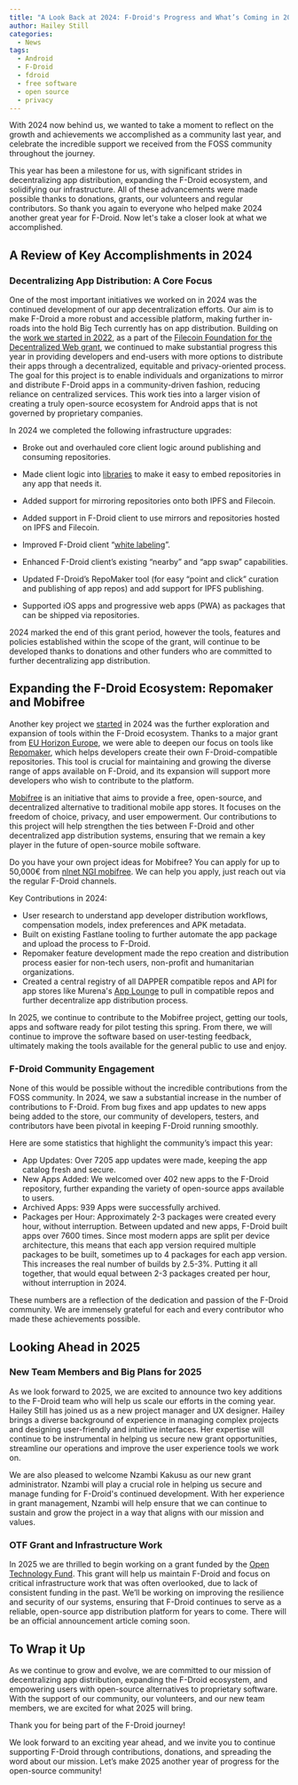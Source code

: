 ```yaml
---
title: "A Look Back at 2024: F-Droid's Progress and What’s Coming in 2025"
author: Hailey Still
categories:
  - News
tags:
  - Android
  - F-Droid
  - fdroid
  - free software
  - open source
  - privacy
---
```


With 2024 now behind us, we wanted to take a moment to reflect on the growth and achievements we accomplished as a community last year, and celebrate the incredible support we received from the FOSS community throughout the journey.

This year has been a milestone for us, with significant strides in decentralizing app distribution, expanding the F-Droid ecosystem, and solidifying our infrastructure. All of these advancements were made possible thanks to donations, grants, our volunteers and regular contributors. So thank you again to everyone who helped make 2024 another great year for F-Droid. Now let's take a closer look at what we accomplished.

## A Review of Key Accomplishments in 2024

### Decentralizing App Distribution: A Core Focus

One of the most important initiatives we worked on in 2024 was the continued development of our app decentralization efforts. Our aim is to make F-Droid a more robust and accessible platform, making further in-roads into the hold Big Tech currently has on app distribution.  Building on the [work we started in 2022](https://f-droid.org/2022/02/05/decentralizing-distribution.html), as a part of the [Filecoin Foundation for the Decentralized Web grant](https://www.ffdweb.org/blog/guardian-project-annoucement/), we continued to make substantial progress this year in providing developers and end-users with more options to distribute their apps through a decentralized, equitable and privacy-oriented process. The goal for this project is to enable individuals and organizations to mirror and distribute F-Droid apps in a community-driven fashion, reducing reliance on centralized services. This work ties into a larger vision of creating a truly open-source ecosystem for Android apps that is not governed by proprietary companies. 

In 2024 we completed the following infrastructure upgrades:

* Broke out and overhauled core client logic around publishing and consuming repositories.

* Made client logic into [libraries]([https://f-droid.org/2023/05/02/three-client-libraries.html](https://f-droid.org/2023/05/02/three-client-libraries.html)) to make it easy to embed repositories in any app that needs it.

* Added support for mirroring repositories onto both IPFS and Filecoin.

* Added support in F-Droid client to use mirrors and repositories hosted on IPFS and Filecoin.

* Improved F-Droid client “[white labeling](https://f-droid.org/docs/Whitelabel_Builds/)”.

* Enhanced F-Droid client’s existing “nearby” and “app swap” capabilities.

* Updated F-Droid’s RepoMaker tool (for easy “point and click” curation and publishing of app repos) and add support for IPFS publishing.

* Supported iOS apps and progressive web apps (PWA) as packages that can be shipped via repositories.

2024 marked the end of this grant period, however the tools, features and policies established within the scope of the grant, will continue to be developed thanks to donations and other funders who are committed to further decentralizing app distribution.

## Expanding the F-Droid Ecosystem: Repomaker and Mobifree

Another key project we [started](https://f-droid.org/2024/05/24/mobifree.html) in 2024 was the further exploration and expansion of tools within the F-Droid ecosystem. Thanks to a major grant from [EU Horizon Europe](https://cordis.europa.eu/project/id/101135795), we were able to deepen our focus on tools like [Repomaker](https://f-droid.org/repomaker/), which helps developers create their own F-Droid-compatible repositories. This tool is crucial for maintaining and growing the diverse range of apps available on F-Droid, and its expansion will support more developers who wish to contribute to the platform.

[Mobifree](https://mobifree.org/) is an initiative that aims to provide a free, open-source, and decentralized alternative to traditional mobile app stores. It focuses on the freedom of choice, privacy, and user empowerment. Our contributions to this project will help strengthen the ties between F-Droid and other decentralized app distribution systems, ensuring that we remain a key player in the future of open-source mobile software.

Do you have your own project ideas for Mobifree?  You can apply for up to 50,000€ from [nlnet NGI mobifree](https://nlnet.nl/mobifree/).  We can help you apply, just reach out via the regular F-Droid channels.

Key Contributions in 2024:

* User research to understand app developer distribution workflows, compensation models, index preferences and APK metadata.
* Built on existing Fastlane tooling to further automate the app package and upload the process to F-Droid.
* Repomaker feature development made the repo creation and distribution process easier for non-tech users, non-profit and humanitarian organizations.
* Created a central registry of all DAPPER compatible repos and API for app stores like Murena's [App Lounge](https://doc.e.foundation/app-lounge-main) to pull in compatible repos and further decentralize app distribution process.

In 2025, we continue to contribute to the Mobifree project, getting our tools, apps and software ready for pilot testing this spring. From there, we will continue to improve the software based on user-testing feedback, ultimately making the tools available for the general public to use and enjoy.

### F-Droid Community Engagement

None of this would be possible without the incredible contributions from the FOSS community. In 2024, we saw a substantial increase in the number of contributions to F-Droid. From bug fixes and app updates to new apps being added to the store, our community of developers, testers, and contributors have been pivotal in keeping F-Droid running smoothly.

Here are some statistics that highlight the community’s impact this year:

* App Updates: Over 7205 app updates were made, keeping the app catalog fresh and secure.
* New Apps Added: We welcomed over 402 new apps to the F-Droid repository, further expanding the variety of open-source apps available to users.
* Archived Apps: 939 Apps were successfully archived.
* Packages per Hour: Approximately 2-3 packages were created every hour, without interruption. Between updated and new apps, F-Droid built apps over 7600 times. Since most modern apps are split per device architecture, this  means that each app version required multiple packages to be built, sometimes up to 4 packages for each app version. This increases the real number of builds by 2.5-3%. Putting it all together, that would equal between 2-3 packages created per hour, without interruption in 2024.

These numbers are a reflection of the dedication and passion of the F-Droid community. We are immensely grateful for each and every contributor who made these achievements possible.

## Looking Ahead in 2025

### New Team Members and Big Plans for 2025

As we look forward to 2025, we are excited to announce two key additions to the F-Droid team who will help us scale our efforts in the coming year. Hailey Still has joined us as a new project manager and UX designer. Hailey brings a diverse background of experience in managing complex projects and designing user-friendly and intuitive interfaces. Her expertise will continue to be instrumental in helping us secure new grant opportunities, streamline our operations and improve the user experience tools we work on.

We are also pleased to welcome Nzambi Kakusu as our new grant administrator. Nzambi will play a crucial role in helping us secure and manage funding for F-Droid's continued development. With her experience in grant management, Nzambi will help ensure that we can continue to sustain and grow the project in a way that aligns with our mission and values.

### OTF Grant and Infrastructure Work

In 2025 we are thrilled to begin working on a grant funded by the [Open Technology Fund](https://www.opentech.fund/funds/free-and-open-source-software-sustainability-fund/). This grant will help us maintain F-Droid and focus on critical infrastructure work that was often overlooked, due to lack of consistent funding in the past. We’ll be working on improving the resilience and security of our systems, ensuring that F-Droid continues to serve as a reliable, open-source app distribution platform for years to come. There will be an official announcement article coming soon.

## To Wrap it Up

As we continue to grow and evolve, we are committed to our mission of decentralizing app distribution, expanding the F-Droid ecosystem, and empowering users with open-source alternatives to proprietary software. With the support of our community, our volunteers, and our new team members, we are excited for what 2025 will bring.

Thank you for being part of the F-Droid journey!

We look forward to an exciting year ahead, and we invite you to continue supporting F-Droid through contributions, donations, and spreading the word about our mission. Let’s make 2025 another year of progress for the open-source community!
